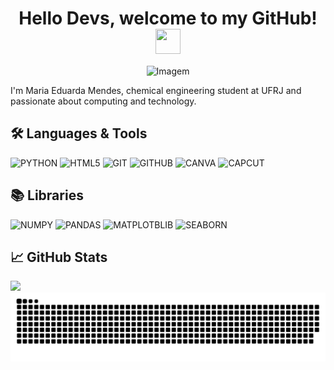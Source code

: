 <!-- TITLE -->
<h1 align="center">Hello Devs, welcome to my GitHub! <img align="center" src="https://raw.githubusercontent.com/zluvsand/zluvsand/master/wave.gif" height="40px" width="40px"> </h1>

<!-- GIF -->
<p align="center">
  <img src="https://i.pinimg.com/originals/ed/01/22/ed012259c25cd0a787064216db37c22d.gif" alt="Imagem">
</p>

I'm Maria Eduarda Mendes, chemical engineering student at UFRJ and passionate about computing and technology. 

<!-- Languages and tools -->
<h2 align="left">🛠️ Languages & Tools</h2>
<div><img width="50px" src="https://cdn.jsdelivr.net/gh/devicons/devicon/icons/python/python-original.svg" title = "PYTHON"/>
<img width="50px" src="https://cdn.jsdelivr.net/gh/devicons/devicon/icons/html5/html5-original.svg" title = "HTML5"/>
<img width="50px" src="https://cdn.jsdelivr.net/gh/devicons/devicon/icons/git/git-plain.svg" title = "GIT"/>
<img width="50px" src="https://github.com/maduvime/maduvime/blob/main/4202098_github_code_developer_logo_icon.svg" title = "GITHUB"/>
<img width="50px" src="https://cdn.jsdelivr.net/gh/devicons/devicon/icons/canva/canva-original.svg" title = "CANVA"/>
<img width="50px" src="https://github.com/maduvime/maduvime/blob/main/capcut-svgrepo-com%20(2).svg" title = "CAPCUT"/>
</div>

<!-- Libraries -->
<h2 align="left">📚 Libraries</h2>
<div><img width="50px" src="https://cdn.jsdelivr.net/gh/devicons/devicon/icons/numpy/numpy-original.svg" title = "NUMPY"/> 
<img width="50px" src="https://cdn.jsdelivr.net/gh/devicons/devicon/icons/pandas/pandas-original.svg" title = "PANDAS"/>
<img width="50px" src="https://cdn.jsdelivr.net/gh/devicons/devicon/icons/matplotlib/matplotlib-original.svg" title = "MATPLOTBLIB"/>
<img width="57px" src="https://seaborn.pydata.org/_images/logo-mark-lightbg.svg" title = "SEABORN"/>
</div>

<!-- GitHub stats -->
<h2 align="left">📈 GitHub Stats</h2>
<img height="137px" src="https://github-readme-stats.vercel.app/api?username=maduvime&hide_title=true&hide_border=true&show_icons=true&include_all_commits=true&count_private=true&line_height=21&text_color=000&icon_color=000&bg_color=0,ea6161,ffc64d,fffc4d,52fa5a&theme=graywhite" />

<!-- Snake animation -->
<picture>
  <source media="(prefers-color-scheme: dark)" srcset="https://raw.githubusercontent.com/platane/platane/output/github-contribution-grid-snake-dark.svg">
  <source media="(prefers-color-scheme: light)" srcset="https://raw.githubusercontent.com/platane/platane/output/github-contribution-grid-snake.svg">
  <img alt="github contribution grid snake animation" src="https://raw.githubusercontent.com/platane/platane/output/github-contribution-grid-snake.svg">
</picture>
